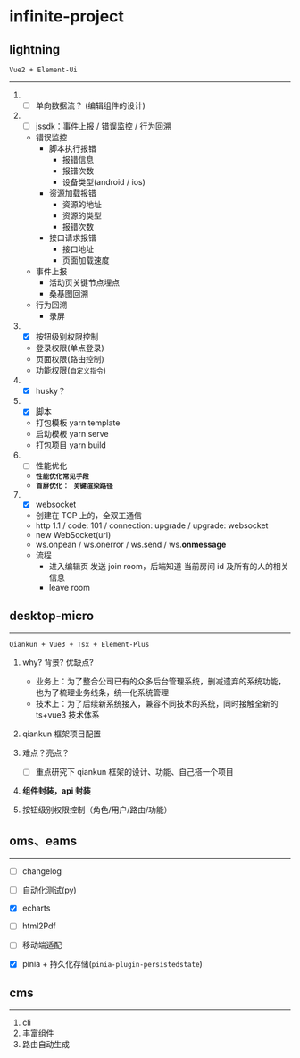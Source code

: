 # infinite-project

## lightning

`Vue2 + Element-Ui`

---

1. - [ ] 单向数据流？ (编辑组件的设计)

2. - [ ] jssdk：事件上报 / 错误监控 / 行为回溯

	- 错误监控
		- 脚本执行报错
			- 报错信息
			- 报错次数
			- 设备类型(android / ios)
		- 资源加载报错
			- 资源的地址
			- 资源的类型
			- 报错次数
		- 接口请求报错
			- 接口地址
			- 页面加载速度
   - 事件上报
     - 活动页关键节点埋点
     - 桑基图回溯
   - 行为回溯
     - 录屏

3. - [x] 按钮级别权限控制
   - 登录权限(单点登录)
   - 页面权限(路由控制)
   - 功能权限(`自定义指令`)

4. - [x] husky？

5. - [x] 脚本
   - 打包模板 yarn template
   - 启动模板 yarn serve
   - 打包项目 yarn build

6. - [ ] 性能优化
   - **`性能优化常见手段`**
   - **`首屏优化： 关键渲染路径`**

7. - [x] websocket
   - 创建在 TCP 上的，全双工通信
   - http 1.1 / code: 101 / connection: upgrade / upgrade: websocket
   - new WebSocket(url)
   - ws.onpean / ws.onerror / ws.send / ws.**onmessage**
   - 流程
     - 进入编辑页 发送 join room，后端知道 当前房间 id 及所有的人的相关信息
     - leave room




## desktop-micro

---

`Qiankun + Vue3 + Tsx + Element-Plus`

1. why? 背景? 优缺点?
   - 业务上：为了整合公司已有的众多后台管理系统，删减遗弃的系统功能，也为了梳理业务线条，统一化系统管理
   - 技术上：为了后续新系统接入，兼容不同技术的系统，同时接触全新的 ts+vue3 技术体系

2. qiankun 框架项目配置

3. 难点？亮点？
   - [ ] 重点研究下 qiankun 框架的设计、功能、自己搭一个项目

4. **组件封装，api 封装**

5. 按钮级别权限控制（角色/用户/路由/功能）




## oms、eams

---

- [ ] changelog
- [ ] 自动化测试(py)
- [x] echarts
- [ ] html2Pdf
- [ ] 移动端适配
- [x] pinia + 持久化存储(`pinia-plugin-persistedstate`)




## cms

---

1. cli
2. 丰富组件
3. 路由自动生成

